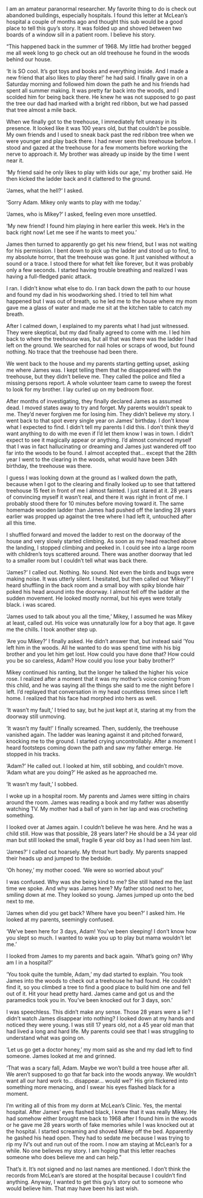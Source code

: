 I am an amateur paranormal researcher. My favorite thing to do is check out abandoned buildings, especially hospitals. I found this letter at McLean’s hospital a couple of months ago and thought this sub would be a good place to tell this guy’s story. It was folded up and shoved between two boards of a window sill in a patient room. I believe his story.  


“This happened back in the summer of 1968. My little had brother begged me all week long to go check out an old treehouse he found in the woods behind our house.  


‘It is SO cool. It’s got toys and books and everything inside. And I made a new friend that also likes to play there!’ he had said. I finally gave in on a Saturday morning and followed him down the path he and his friends had spent all summer making. It was pretty far back into the woods, and I scolded him for being back there. He knew he was not supposed to go past the tree our dad had marked with a bright red ribbon, but we had passed that tree almost a mile back.  


When we finally got to the treehouse, I immediately felt uneasy in its presence. It looked like it was 100 years old, but that couldn’t be possible. My own friends and I used to sneak back past the red ribbon tree when we were younger and play back there. I had never seen this treehouse before. I stood and gazed at the treehouse for a few moments before working the nerve to approach it. My brother was already up inside by the time I went near it.  


‘My friend said he only likes to play with kids our age,’ my brother said. He then kicked the ladder back and it clattered to the ground.  


‘James, what the hell?’ I asked.  


‘Sorry Adam. Mikey only wants to play with me today.’  


‘James, who is Mikey?’ I asked, feeling even more unsettled.  


‘My new friend! I found him playing in here earlier this week. He’s in the back right now! Let me see if he wants to meet you.’  


James then turned to apparently go get his new friend, but I was not waiting for his permission. I bent down to pick up the ladder and stood up to find, to my absolute horror, that the treehouse was gone. It just vanished without a sound or a trace. I stood there for what felt like forever, but it was probably only a few seconds. I started having trouble breathing and realized I was having a full-fledged panic attack.  


I ran. I didn’t know what else to do. I ran back down the path to our house and found my dad in his woodworking shed. I tried to tell him what happened but I was out of breath, so he led me to the house where my mom gave me a glass of water and made me sit at the kitchen table to catch my breath.  


After I calmed down, I explained to my parents what I had just witnessed. They were skeptical, but my dad finally agreed to come with me. I led him back to where the treehouse was, but all that was there was the ladder I had left on the ground. We searched for nail holes or scraps of wood, but found nothing. No trace that the treehouse had been there.  


We went back to the house and my parents starting getting upset, asking me where James was. I kept telling them that he disappeared with the treehouse, but they didn’t believe me. They called the police and filed a missing persons report. A whole volunteer team came to sweep the forest to look for my brother. I lay curled up on my bedroom floor.  


After months of investigating, they finally declared James as assumed dead. I moved states away to try and forget. My parents wouldn’t speak to me. They’d never forgiven me for losing him. They didn’t believe my story. I went back to that spot every single year on James’ birthday. I don’t know what I expected to find. I didn’t tell my parents I did this. I don’t think they’d want anything to do with me even if I’d let them know I was in town. I didn’t expect to see it magically appear or anything. I’d almost convinced myself that I was in fact hallucinating or dreaming and James just wandered off too far into the woods to be found. I almost accepted that… except that the 28th year I went to the clearing in the woods, what would have been 34th birthday, the treehouse was there.  


I guess I was looking down at the ground as I walked down the path, because when I got to the clearing and finally looked up to see that tattered treehouse 15 feet in front of me I almost fainted. I just stared at it. 28 years of convincing myself it wasn’t real, and there it was right in front of me. I probably stood there for 10 minutes before moving toward it. The same homemade wooden ladder than James had pushed off the landing 28 years earlier was propped up against the tree where I had left it, untouched after all this time.  


I shuffled forward and moved the ladder to rest on the doorway of the house and very slowly started climbing. As soon as my head reached above the landing, I stopped climbing and peeked in. I could see into a large room with children’s toys scattered around. There was another doorway that led to a smaller room but I couldn’t tell what was back there.  


‘James?’ I called out. Nothing. No sound. Not even the birds and bugs were making noise. It was utterly silent. I hesitated, but then called out ‘Mikey?’ I heard shuffling in the back room and a small boy with spiky blonde hair poked his head around into the doorway. I almost fell off the ladder at the sudden movement. He looked mostly normal, but his eyes were totally black. i was scared.  


‘James used to talk about you all the time,’ Mikey, I assumed he was Mikey at least, called out. His voice was unnaturally low for a boy that age. It gave me the chills. I took another step up.  


‘Are you Mikey?’ I finally asked. He didn’t answer that, but instead said ‘You left him in the woods. All he wanted to do was spend time with his big brother and you let him get lost. How could you have done that? How could you be so careless, Adam? How could you lose your baby brother?’  


Mikey continued his ranting, but the longer he talked the higher his voice rose. I realized after a moment that it was my mother’s voice coming from this child, and he was saying all the things she said to me the night before I left. I’d replayed that conversation in my head countless times since I left home. I realized that his face had morphed into hers as well.  


‘It wasn’t my fault,’ I tried to say, but he just kept at it, staring at my from the doorway still unmoving.  


‘It wasn’t my fault!’ I finally screamed. Then, suddenly, the treehouse vanished again. The ladder was leaning against it and pitched forward, knocking me to the ground. I started crying uncontrollably. After a moment I heard footsteps coming down the path and saw my father emerge. He stopped in his tracks.  


‘Adam?’ He called out. I looked at him, still sobbing, and couldn’t move. ‘Adam what are you doing?’ He asked as he approached me.  


‘It wasn’t my fault,’ I sobbed.  


I woke up in a hospital room. My parents and James were sitting in chairs around the room. James was reading a book and my father was absently watching TV. My mother had a ball of yarn in her lap and was crocheting something.  


I looked over at James again. I couldn’t believe he was here. And he was a child still. How was that possible, 28 years later? He should be a 34 year old man but still looked the small, fragile 6 year old boy as I had seen him last.  


‘James?’ I called out hoarsely. My throat hurt badly. My parents snapped their heads up and jumped to the bedside.  


‘Oh honey,’ my mother cooed. ‘We were so worried about you!’  


I was confused. Why was she being kind to me? She still hated me the last time we spoke. And why was James here? My father stood next to her, smiling down at me. They looked so young. James jumped up onto the bed next to me.  


‘James when did you get back? Where have you been?’ I asked him. He looked at my parents, seemingly confused.  


‘We’ve been here for 3 days, Adam! You’ve been sleeping! I don’t know how you slept so much. I wanted to wake you up to play but mama wouldn’t let me.’  


I looked from James to my parents and back again. ‘What’s going on? Why am I in a hospital?’  


‘You took quite the tumble, Adam,’ my dad started to explain. ‘You took James into the woods to check out a treehouse he had found. He couldn’t find it, so you climbed a tree to find a good place to build him one and fell out of it. Hit your head pretty hard. James came and got us and the paramedics took you in. You’ve been knocked out for 3 days, son.’  


I was speechless. This didn’t make any sense. Those 28 years were a lie? I didn’t watch James disappear into nothing? I looked down at my hands and noticed they were young. I was still 17 years old, not a 45 year old man that had lived a long and hard life. My parents could see that I was struggling to understand what was going on.  


‘Let us go get a doctor honey,’ my mom said as she and my dad left to find someone. James looked at me and grinned.  


‘That was a scary fall, Adam. Maybe we won’t build a tree house after all. We aren’t supposed to go that far back into the woods anyway. We wouldn’t want all our hard work to… disappear… would we?’ His grin flickered into something more menacing, and I swear his eyes flashed black for a moment.  


I’m writing all of this from my dorm at McLean’s Clinic. Yes, the mental hospital. After James’ eyes flashed black, I knew that it was really Mikey. He had somehow either brought me back to 1968 after I found him in the woods or he gave me 28 years worth of fake memories while I was knocked out at the hospital. I started screaming and shoved Mikey off the bed. Apparently he gashed his head open. They had to sedate me because I was trying to rip my IV’s out and run out of the room. I now am staying at McLean’s for a while. No one believes my story. I am hoping that this letter reaches someone who does believe me and can help.”  


That’s it. It’s not signed and no last names are mentioned. I don’t think the records from McLean’s are stored at the hospital because I couldn’t find anything. Anyway, I wanted to get this guy’s story out to someone who would believe him. That may have been his last wish.